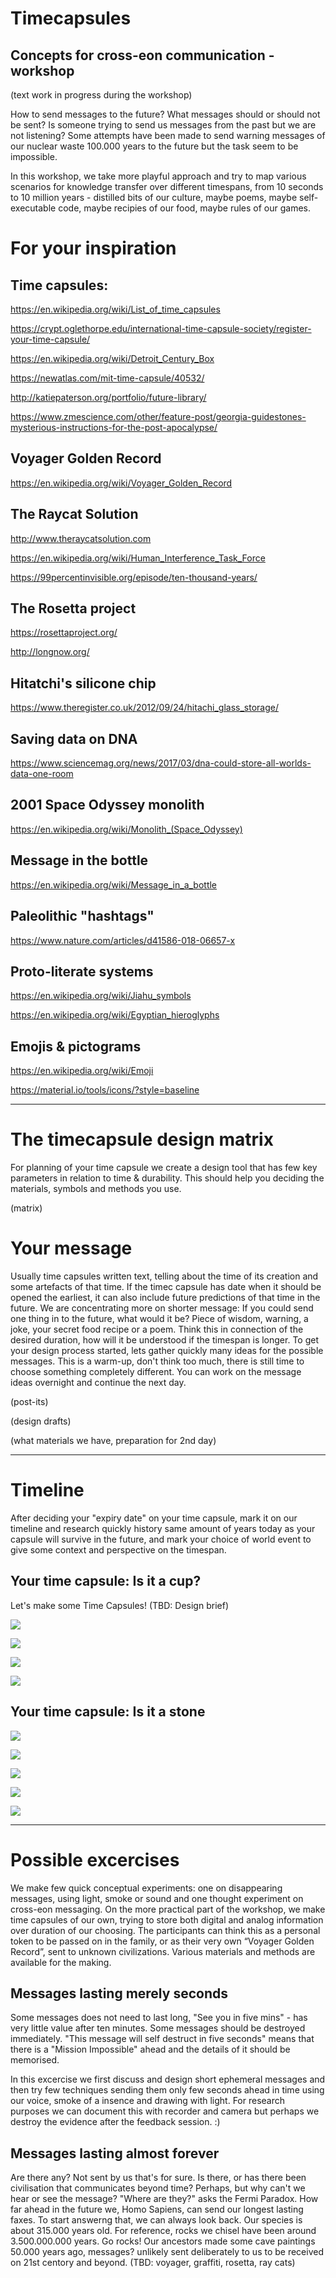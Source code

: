 # Timecapsules
## Concepts for cross-eon communication -workshop
(text work in progress during the workshop)

How to send messages to the future? What messages should or should not be sent? Is someone trying to send us messages from the past but we are not listening? Some attempts have been made to send warning messages of our nuclear waste 100.000 years to the future but the task seem to be impossible.

In this workshop, we take more playful approach and try to map various scenarios for knowledge transfer over different timespans, from 10 seconds to 10 million years - distilled bits of our culture, maybe poems, maybe self-executable code, maybe recipies of our food, maybe rules of our games.


# For your inspiration

## Time capsules:

https://en.wikipedia.org/wiki/List_of_time_capsules

https://crypt.oglethorpe.edu/international-time-capsule-society/register-your-time-capsule/

https://en.wikipedia.org/wiki/Detroit_Century_Box

https://newatlas.com/mit-time-capsule/40532/

http://katiepaterson.org/portfolio/future-library/

https://www.zmescience.com/other/feature-post/georgia-guidestones-mysterious-instructions-for-the-post-apocalypse/


## Voyager Golden Record

https://en.wikipedia.org/wiki/Voyager_Golden_Record

## The Raycat Solution

http://www.theraycatsolution.com

https://en.wikipedia.org/wiki/Human_Interference_Task_Force

https://99percentinvisible.org/episode/ten-thousand-years/

## The Rosetta project

https://rosettaproject.org/

http://longnow.org/

## Hitatchi's silicone chip

https://www.theregister.co.uk/2012/09/24/hitachi_glass_storage/

## Saving data on DNA

https://www.sciencemag.org/news/2017/03/dna-could-store-all-worlds-data-one-room

## 2001 Space Odyssey monolith

https://en.wikipedia.org/wiki/Monolith_(Space_Odyssey)

## Message in the bottle

https://en.wikipedia.org/wiki/Message_in_a_bottle

## Paleolithic "hashtags"

https://www.nature.com/articles/d41586-018-06657-x

## Proto-literate systems

https://en.wikipedia.org/wiki/Jiahu_symbols

https://en.wikipedia.org/wiki/Egyptian_hieroglyphs

## Emojis & pictograms

https://en.wikipedia.org/wiki/Emoji

https://material.io/tools/icons/?style=baseline

------------------------------------------------------------------------

# The timecapsule design matrix

For planning of your time capsule we create a design tool that has few key parameters in relation to time & durability. This should help you deciding the materials, symbols and methods you use.

(matrix)

# Your message

Usually time capsules written text, telling about the time of its creation and some artefacts of that time. If the timec capsule has date when it should be opened the earliest, it can also include future predictions of that time in the future. We are concentrating more on shorter message: If you could send one thing in to the future, what would it be? Piece of wisdom, warning, a joke, your secret food recipe or a poem. Think this in connection of the desired duration, how will it be understood if the timespan is longer. To get your design process started, lets gather quickly many ideas for the possible messages. This is a warm-up, don't think too much, there is still time to choose something completely different. You can work on the message ideas overnight and continue the next day.

(post-its)

(design drafts)

(what materials we have, preparation for 2nd day)

---------

# Timeline

After deciding your "expiry date" on your time capsule, mark it on our timeline and research quickly history same amount of years today as your capsule will survive in the future, and mark your choice of world event to give some context and perspective on the timespan.

## Your time capsule: Is it a cup?

Let's make some Time Capsules! (TBD: Design brief)

![](https://github.com/kimitobo/Timecapsules/blob/master/pics/20181009_013451.jpg?raw=true)

![](https://github.com/kimitobo/Timecapsules/blob/master/pics/20181008_231030.jpg?raw=true)

![](https://github.com/kimitobo/Timecapsules/blob/master/pics/20181008_235518.jpg?raw=true)

![](https://github.com/kimitobo/Timecapsules/blob/master/pics/20181008_235543.jpg?raw=true)

## Your time capsule: Is it a stone

![](https://github.com/kimitobo/Timecapsules/blob/master/pics/20181004_163023.jpg?raw=true)

![](https://github.com/kimitobo/Timecapsules/blob/master/pics/20181004_165615.jpg?raw=true)

![](https://github.com/kimitobo/Timecapsules/blob/master/pics/20181004_172148.jpg?raw=true)

![](https://github.com/kimitobo/Timecapsules/blob/master/pics/20181004_175115.jpg?raw=true)

![](https://github.com/kimitobo/Timecapsules/blob/master/pics/20181005_155816.jpg?raw=true)


-----


# Possible excercises

We make few quick conceptual experiments: one on disappearing messages, using light, smoke or sound and one thought experiment on cross-eon messaging. On the more practical part of the workshop, we make time capsules of our own, trying to store both digital and analog information over duration of our choosing. The participants can think this as a personal token to be passed on in the family, or as their very own “Voyager Golden Record”, sent to unknown civilizations. Various materials and methods are available for the making.

## Messages lasting merely seconds

Some messages does not need to last long, "See you in five mins" - has very little value after ten minutes. Some messages should be destroyed immediately. "This message will self destruct in five seconds" means that there is a "Mission Impossible" ahead and the details of it should be memorised. 

In this excercise we first discuss and design short ephemeral messages and then try few techniques sending them only few seconds ahead in time using our voice, smoke of a insence and drawing with light.  For research purposes we can document this with recorder and camera but perhaps we destroy the evidence after the feedback session. :)

## Messages lasting almost forever

Are there any? Not sent by us that's for sure. Is there, or has there been civilisation that communicates beyond time? Perhaps, but why can't we hear or see the message? "Where are they?" asks the Fermi Paradox. How far ahead in the future we, Homo Sapiens, can send our longest lasting faxes. To start answerng that, we can always look back. Our species is about 315.000 years old. For reference, rocks we chisel have been around 3.500.000.000 years. Go rocks! Our ancestors made some cave paintings 50.000 years ago, messages? unlikely sent deliberately to us to be received on 21st centory and beyond.
(TBD: voyager, graffiti, rosetta, ray cats)
